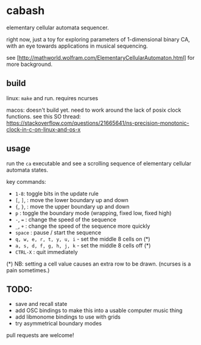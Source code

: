 # cabash

elementary cellular automata sequencer.

right now, just a toy for exploring parameters of 1-dimensional binary CA, with an eye towards applications in musical sequencing. 

see [http://mathworld.wolfram.com/ElementaryCellularAutomaton.html] for more background.

## build

linux:
`make` and run. requires ncurses

macos:
doesn't build yet. need to work around the lack of posix clock functions. see this SO thread:
https://stackoverflow.com/questions/21665641/ns-precision-monotonic-clock-in-c-on-linux-and-os-x

## usage

run the `ca` executable and see a scrolling sequence of elementary cellular automata states.

key commands:

- `1-8`: toggle bits in the update rule
- `[`, `]`, : move the lower boundary up and down
- `{`, `}`, : move the upper boundary up and down
- `p` : toggle the boundary mode (wrapping, fixed low, fixed high)
- `-`, `=` : change the speed of the sequence
- `_`, `+` : change the speed of the sequence more quickly
- `space` : pause / start the sequence
- `q, w, e, r, t, y, u, i` - set the middle 8 cells on (*)
- `a, s, d, f, g, h, j, k` - set the middle 8 cells off (*)
- `CTRL-X` : quit immediately


(*) NB: setting a cell value causes an extra row to be drawn. (ncurses is a pain sometimes.)

## TODO:

- save and recall state
- add OSC bindings to make this into a usable computer music thing
- add libmonome bindings to use with grids
- try asymmetrical boundary modes

pull requests are welcome!
